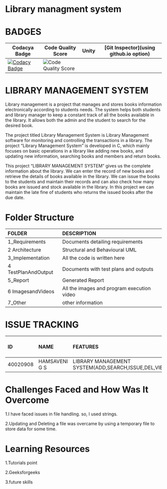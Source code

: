# Library managment system



# BADGES
| Codacya Badge | Code Quality Score | Unity | [Git Inspector](using github.io option)
|---------------|--------------------|-------|---------------------------------------
[![Codacy Badge](https://app.codacy.com/project/badge/Grade/d54c3a7b6b9d4a2ebc82846fd673864e)](https://www.codacy.com/gh/hamsaveni2016/M1_Previous-Project_Library-Mangment/dashboard?utm_source=github.com&amp;utm_medium=referral&amp;utm_content=hamsaveni2016/M1_Previous-Project_Library-Mangment&amp;utm_campaign=Badge_Grade) | ![Code Quality Score](https://api.codiga.io/project/29818/score/svg)



# **LIBRARY MANAGEMENT SYSTEM**

Library management is a project that manages and stores books information electronically according to students needs. The system helps both students and library manager to keep a constant track of all the books available in the library. It allows both the admin and the student to search for the desired book.

The project titled Library Management System is Library Management software for monitoring and controlling the transactions in a library. The project “Library Management System” is developed in C, which mainly focuses on basic operations in a library like adding new books, and updating new information, searching books and members and return books.

This project “LIBRARY MANAGEMENT SYSTEM” gives us the complete information about the library. We can enter the record of new books and retrieve the details of books available in the library. We can issue the books to the students and maintain their records and can also check how many books are issued and stock available in the library. In this project we can maintain the late fine of students who returns the issued books after the due date.

# Folder Structure
|FOLDER|DESCRIPTION|
|:-----|:----------|
|1_Requirements|Documents detailing requirements|
|2 Architecture|Structural and Behavioural UML|
|3_Implementation|All the code is written here|
|4 TestPlanAndOutput|Documents with test plans and outputs|
|5_Report|Generated Report|
|6 ImagesandVideos|All the images and program execution video|
|7_Other|other information|

# ISSUE TRACKING
|ID|NAME|FEATURES|ISSUES RAISED|ISSUES RESOLVED|TOTAL TESTCASES|TOTAL TESTCASES PASSED|
|:----|:---|:-------|:------------|:--------------|:--------------|:---------------------|
|40020908|HAMSAVENI G S|LIBRARY MANAGEMENT SYSTEM(ADD,SEARCH,ISSUE,DEL,VIEW)|3|3|5|5|

# Challenges Faced and How Was It Overcome
1.I have faced issues in file handling. so, I used strings.

2.Updating and Deleting a file was overcame by using a temporary file to store data for some time.

# Learning Resources
1.Tutorials point

2.Geeksforgeeks

3.future skills

